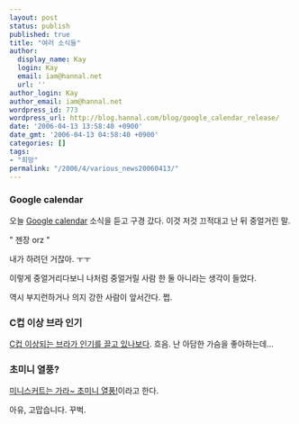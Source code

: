 ```yaml
---
layout: post
status: publish
published: true
title: "여러 소식들"
author:
  display_name: Kay
  login: Kay
  email: iam@hannal.net
  url: ''
author_login: Kay
author_email: iam@hannal.net
wordpress_id: 773
wordpress_url: http://blog.hannal.com/blog/google_calendar_release/
date: '2006-04-13 13:58:40 +0900'
date_gmt: '2006-04-13 04:58:40 +0900'
categories: []
tags:
- "희망"
permalink: "/2006/4/various_news20060413/"
---
```

<h3>Google calendar</h3>
<p>오늘 <a href="http://www.google.com/calendar">Google calendar</a> 소식을 듣고 구경 갔다. 이것 저것 끄적대고 난 뒤 중얼거린 말.</p>
<p>" 젠장 orz "</p>
<p>내가 하려던 거잖아. ㅜㅜ</p>
<p>이렇게 중얼거리다보니 나처럼 중얼거릴 사람 한 둘 아니라는 생각이 들었다.</p>
<p>역시 부지런하거나 의지 강한 사람이 앞서간다. 쩝.</p>
<h3>C컵 이상 브라 인기</h3>
<p><a href="http://www.zdnet.co.kr/itbiz/press/internet/etc/0,39032071,39146494,00.htm">C컵 이상되는 브라가 인기를 끌고 있나보다</a>. 흐음. 난 아담한 가슴을 좋아하는데...</p>
<h3>초미니 열풍?</h3>
<p><a href="http://www.zdnet.co.kr/itbiz/press/internet/etc/0,39032071,39146493,00.htm">미니스커트는 가라~ 초미니 열풍!</a>이라고 한다.</p>
<p>아유, 고맙습니다. 꾸벅.</p>
